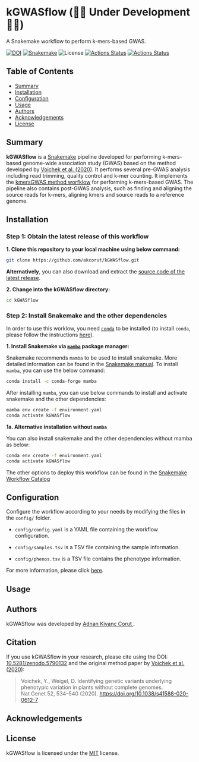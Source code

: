 # kGWASflow    (🚧🚧  Under Development 🚧🚧)

A Snakemake workflow to perform k-mers-based GWAS.

[![DOI](https://zenodo.org/badge/421139649.svg)](https://zenodo.org/badge/latestdoi/421139649)
[![Snakemake](https://img.shields.io/badge/snakemake-≥6.10-blue.svg)](https://snakemake.github.io) ![License](https://img.shields.io/badge/license-MIT-blue.svg)
[![Actions Status](https://github.com/akcorut/kGWASflow/workflows/CI/badge.svg)](https://github.com/akcorut/kGWASflow/actions)
[![Actions Status](https://github.com/akcorut/kGWASflow/workflows/Linting/badge.svg)](https://github.com/akcorut/kGWASflow/actions)

## Table of Contents

* [Summary](#Summary)
* [Installation](#installation)
* [Configuration](#configuration)
* [Usage](#usage)
* [Authors](#authors)
* [Acknowledgements](#acknowledgements)
* [License](#license)

## Summary

**kGWASflow** is a [Snakemake](https://snakemake.github.io) pipeline developed for performing k-mers-based genome-wide association study (GWAS) based on the method developed by [Voichek et al. (2020)](https://www.nature.com/articles/s41588-020-0612-7). It performs several pre-GWAS analysis including read trimming, quality control and k-mer counting. It implements the [kmersGWAS method worfklow](https://github.com/voichek/kmersGWAS/blob/master/manual.pdf) for performing k-mers-based GWAS. The pipeline also contains post-GWAS analysis, such as finding and aligning the source reads for k-mers, aligning kmers and source reads to a reference genome.

## Installation

### Step 1: Obtain the latest release of this workflow

**1. Clone this repository to your local machine using below command:**

```bash
git clone https://github.com/akcorut/kGWASflow.git
```

**Alternatively**, you can also download and extract the [source code of the latest release](https://github.com/akcorut/kGWASflow/releases).

**2. Change into the kGWASflow directory:**

```bash
cd kGWASflow
```

### Step 2: Install Snakemake and the other dependencies

In order to use this worklow, you need [`conda`](https://docs.conda.io/projects/conda/en/latest/user-guide/install/index.html) to be installed (to install `conda`, please follow the instructions [here](https://docs.conda.io/projects/conda/en/latest/user-guide/install/index.html)).

**1. Install Snakemake via [`mamba`](https://github.com/mamba-org/mamba) package manager:**

Snakemake recommends `mamba` to be used to install snakemake. More detailed information can be found in the [Snakemake manual](https://snakemake.readthedocs.io/en/stable/getting_started/installation.html). To install `mamba`, you can use the below command:

```bash
conda install -c conda-forge mamba
```

After installing `mamba`, you can use below commands to install and activate snakemake and the other dependencies:

```bash
mamba env create -f environment.yaml
conda activate kGWASflow
```

**1a. Alternative installation without `mamba`** 

You can also install snakemake and the other dependencies without mamba as below:

```bash
conda env create -f environment.yaml
conda activate kGWASflow
```

The other options to deploy this workflow can be found in the [Snakemake Workflow Catalog](https://snakemake.github.io/snakemake-workflow-catalog/?usage=akcorut%2FkGWASflow)

## Configuration

Configure the workflow according to your needs by modifying the files in the `config/` folder.

- `config/config.yaml` is a YAML file containing the workflow configuration.

- `config/samples.tsv` is a TSV file containing the sample information.

- `config/phenos.tsv` is a TSV file contains the phenotype information.

For more information, please click [here](https://github.com/akcorut/kGWASflow/tree/main/config#configuration-settings).

## Usage



## Authors

kGWASflow was developed by [Adnan Kivanc Corut ](https://www.github.com/akcorut).

## Citation

If you use kGWASflow in your research, please cite using the DOI: [10.5281/zenodo.5790132](https://doi.org/10.5281/zenodo.5790132) and the original method paper by [Voichek et al. (2020)](https://www.nature.com/articles/s41588-020-0612-7):

> Voichek, Y., Weigel, D. Identifying genetic variants underlying phenotypic variation in plants without complete genomes.  
> Nat Genet 52, 534–540 (2020). https://doi.org/10.1038/s41588-020-0612-7

## Acknowledgements

## License
kGWASflow is licensed under the [MIT](LICENSE.md) license.
